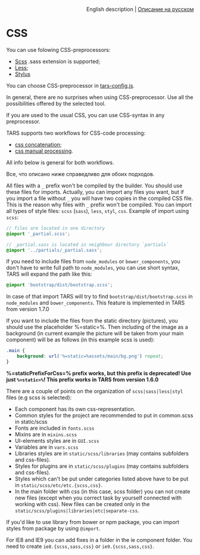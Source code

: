<p align="right">
English description | <a href="../ru/css-processing.md">Описание на русском</a>
</p>

# CSS

You can use folowing CSS-preprocessors:
* [Scss](http://sass-lang.com) .sass extension is supported;
* [Less](http://www.lesscss.org);
* [Stylus](http://learnboost.github.io/stylus)  

You can choose CSS-preprocessor in [tars-config.js](options.md#csspreprocessor).

In general, there are no surprises when using CSS-preprocessor. Use all the possibilities offered by the selected tool.

If you are used to the usual CSS, you can use CSS-syntax in any preprocessor.

TARS supports two workflows for CSS-code processing:
* [css concatenation](css-concat-processing.md);
* [css manual processing](css-manual-processing.md).

All info below is general for both workflows.

Все, что описано ниже справедливо для обоих подходов.

All files with a `_` prefix won't be compiled by the builder. You should use these files for imports. Actually, you can import any files you want, but if you import a file without `_` you will have two copies in the compiled CSS file. This is the reason why files with `_` prefix won't be compiled. You can import all types of style files: `scss` (`sass`), `less`, `styl`, `css`.
Example of import using `scss`:

```scss
// files are located in one directory
@import '_partial.scss';

// _partial.sass is located in neighbour directory `partials`
@import '../partials/_partial.sass';
```

If you need to include files from `node_modules` or `bower_components`, you don't have to write full path to `node_modules`, you can use short syntax, TARS will expand the path like this:

```scss
@import 'bootstrap/dist/bootstrap.scss';
```

In case of that import TARS will try to find `bootstrap/dist/bootstrap.scss` in `node_modules` and `bower_components`. This feature is implemented in TARS from version 1.7.0

If you want to include the files from the static directory (pictures), you should use the placeholder %=static=%. Then including of the image as a background (in current example the picture will be taken from your main component) will be as follows (in this example scss is used):

```scss
.main {
    background: url('%=static=%assets/main/bg.png') repeat;
}
```

**%=staticPrefixForCss=% prefix works, but this prefix is deprecated! Use just `%=static=%`! This prefix works in TARS from version 1.6.0**

There are a couple of points on the organization  of `scss|sass|less|styl` files (e.g scss is selected):

* Each component has its own css-representation.
* Common styles for the project are recommended to put in common.scss in static/scss
* Fonts are included in `fonts.scss`
* Mixins are in `mixins.scss`
* UI-elements styles are in `GUI.scss`
* Variables are in `vars.scss`
* Libraries styles are in `static/scss/libraries` (may contains subfolders and css-files).
* Styles for plugins are in `static/scss/plugins` (may contains subfolders and css-files).
* Styles which can't be put under categories listed above have to be put in `static/scss/etc/etc.{scss,css}`.
* In the main folder with css (in this case, scss folder) you can not create new files (except when you correct task by yourself connected with working with css). New files can be created only in the `static/scss/plugins|libraries|etc|separate-css`.

If you'd like to use library from bower or npm package, you can import styles from package by using `@import`.

For IE8 and IE9 you can add fixes in a folder in the ie component folder. You need to create `ie8.{scss,sass,css}` or `ie9.{scss,sass,css}`.

